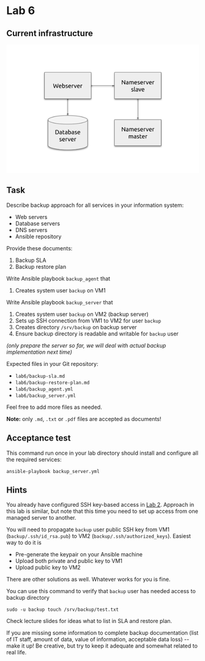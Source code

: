 # Lab 6

## Current infrastructure

![](infra-lab-6.png)

## Task

Describe backup approach for all services in your information system:
 - Web servers
 - Database servers
 - DNS servers
 - Ansible repository

Provide these documents:
 1. Backup SLA
 2. Backup restore plan

Write Ansible playbook `backup_agent` that
 1. Creates system user `backup` on VM1

Write Ansible playbook `backup_server` that
 1. Creates system user `backup` on VM2 (backup server)
 2. Sets up SSH connection from VM1 to VM2 for user `backup`
 3. Creates directory `/srv/backup` on backup server
 4. Ensure backup directory is readable and writable for `backup` user

_(only prepare the server so far, we will deal with actual backup implementation next time)_

Expected files in your Git repository:
 - `lab6/backup-sla.md`
 - `lab6/backup-restore-plan.md`
 - `lab6/backup_agent.yml`
 - `lab6/backup_server.yml`

Feel free to add more files as needed.

**Note:** only `.md`, `.txt` or `.pdf` files are accepted as documents!


## Acceptance test

This command run once in your lab directory should install and configure all the
required services:

    ansible-playbook backup_server.yml


## Hints

You already have configured SSH key-based access in [Lab 2](../lab2). Approach in this lab is similar, but note that this time you need to set up access from one managed server to another.

You will need to propagate `backup` user public SSH key from VM1 (`backup/.ssh/id_rsa.pub`) to VM2 (`backup/.ssh/authorized_keys`). Easiest way to do it is
 - Pre-generate the keypair on your Ansible machine
 - Upload both private and public key to VM1
 - Upload public key to VM2

There are other solutions as well. Whatever works for you is fine.

You can use this command to verify that `backup` user has needed access to backup directory

```
sudo -u backup touch /srv/backup/test.txt
```

Check lecture slides for ideas what to list in SLA and restore plan.

If you are missing some information to complete backup documentation (list of IT staff, amount of data, value of information, acceptable data loss) -- make it up! Be creative, but try to keep it adequate and somewhat related to real life.
